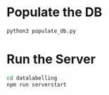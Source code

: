 # Populate the DB

```bash
python3 populate_db.py
```

# Run the Server

```bash
cd datalabelling
npm run serverstart
```